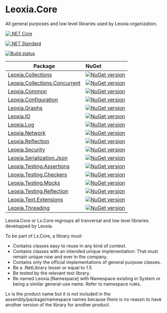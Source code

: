 # Leoxia.Core

All general purposes and low level libraries used by Leoxia organization.

[![.NET Core](https://img.shields.io/badge/Build_For-.NetCore-5C2D91.svg)](https://www.microsoft.com/net/core#windowsvs2017)

[![.NET Standard](https://img.shields.io/badge/Build_For-.NetStandard-0073AE.svg)](https://docs.microsoft.com/en-us/dotnet/standard/net-standard)

[![Build status](https://ci.appveyor.com/api/projects/status/2xrjylsvbxfotsoo?svg=true)](https://ci.appveyor.com/project/leoxialtd/leoxia-core)

Package  | NuGet 
-------- | :------------ 
[Leoxia.Collections](https://github.com/leoxialtd/Leoxia.Core/tree/master/src/Leoxia.Collections) | [![NuGet version](https://badge.fury.io/nu/Leoxia.Collections.svg)](https://www.nuget.org/packages/Leoxia.Collections/)
[Leoxia.Collections.Concurrent](https://github.com/leoxialtd/Leoxia.Core/tree/master/src/Leoxia.Collections.Concurrent) | [![NuGet version](https://badge.fury.io/nu/Leoxia.Collections.Concurrent.svg)](https://www.nuget.org/packages/Leoxia.Collections.Concurrent/)
[Leoxia.Common](https://github.com/leoxialtd/Leoxia.Core/tree/master/src/Leoxia.Common) | [![NuGet version](https://badge.fury.io/nu/Leoxia.Common.svg)](https://www.nuget.org/packages/Leoxia.Common/)
[Leoxia.Configuration](https://github.com/leoxialtd/Leoxia.Core/tree/master/src/Leoxia.Configuration) | [![NuGet version](https://badge.fury.io/nu/Leoxia.Configuration.svg)](https://www.nuget.org/packages/Leoxia.Configuration/)
[Leoxia.Graphs](https://github.com/leoxialtd/Leoxia.Core/tree/master/src/Leoxia.Graphs) | [![NuGet version](https://badge.fury.io/nu/Leoxia.Graphs.svg)](https://www.nuget.org/packages/Leoxia.Graphs/)
[Leoxia.IO](https://github.com/leoxialtd/Leoxia.Core/tree/master/src/Leoxia.IO) | [![NuGet version](https://badge.fury.io/nu/Leoxia.IO.svg)](https://www.nuget.org/packages/Leoxia.IO/)
[Leoxia.Log](https://github.com/leoxialtd/Leoxia.Core/tree/master/src/Leoxia.Log) | [![NuGet version](https://badge.fury.io/nu/Leoxia.Log.svg)](https://www.nuget.org/packages/Leoxia.Log/)
[Leoxia.Network](https://github.com/leoxialtd/Leoxia.Core/tree/master/src/Leoxia.Network) | [![NuGet version](https://badge.fury.io/nu/Leoxia.Network.svg)](https://www.nuget.org/packages/Leoxia.Network/)
[Leoxia.Reflection](https://github.com/leoxialtd/Leoxia.Core/tree/master/src/Leoxia.Reflection) | [![NuGet version](https://badge.fury.io/nu/Leoxia.Reflection.svg)](https://www.nuget.org/packages/Leoxia.Reflection/)
[Leoxia.Security](https://github.com/leoxialtd/Leoxia.Core/tree/master/src/Leoxia.Security) | [![NuGet version](https://badge.fury.io/nu/Leoxia.Security.svg)](https://www.nuget.org/packages/Leoxia.Security/)
[Leoxia.Serialization.Json](https://github.com/leoxialtd/Leoxia.Core/tree/master/src/Leoxia.Serialization.Json) | [![NuGet version](https://badge.fury.io/nu/Leoxia.Serialization.Json.svg)](https://www.nuget.org/packages/Leoxia.Serialization.Json/)
[Leoxia.Testing.Assertions](https://github.com/leoxialtd/Leoxia.Core/tree/master/src/Leoxia.Testing.Assertions) | [![NuGet version](https://badge.fury.io/nu/Leoxia.Testing.Assertions.svg)](https://www.nuget.org/packages/Leoxia.Testing.Assertions/)
[Leoxia.Testing.Checkers](https://github.com/leoxialtd/Leoxia.Core/tree/master/src/Leoxia.Testing.Checkers) | [![NuGet version](https://badge.fury.io/nu/Leoxia.Testing.Checkers.svg)](https://www.nuget.org/packages/Leoxia.Testing.Checkers/)
[Leoxia.Testing.Mocks](https://github.com/leoxialtd/Leoxia.Core/tree/master/src/Leoxia.Testing.Mocks) | [![NuGet version](https://badge.fury.io/nu/Leoxia.Testing.Mocks.svg)](https://www.nuget.org/packages/Leoxia.Testing.Mocks/)
[Leoxia.Testing.Reflection](https://github.com/leoxialtd/Leoxia.Core/tree/master/src/Leoxia.Testing.Reflection) | [![NuGet version](https://badge.fury.io/nu/Leoxia.Testing.Reflection.svg)](https://www.nuget.org/packages/Leoxia.Testing.Reflection/)
[Leoxia.Text.Extensions](https://github.com/leoxialtd/Leoxia.Core/tree/master/src/Leoxia.Text.Extensions) | [![NuGet version](https://badge.fury.io/nu/Leoxia.Text.Extensions.svg)](https://www.nuget.org/packages/Leoxia.Text.Extensions/)
[Leoxia.Threading](https://github.com/leoxialtd/Leoxia.Core/tree/master/src/Leoxia.Threading) | [![NuGet version](https://badge.fury.io/nu/Leoxia.Threading.svg)](https://www.nuget.org/packages/Leoxia.Threading/)

Leoxia.Core or Lx.Core regroups all tranversal and low level libraries developped by Leoxia.

To be part of Lx.Core, a library must:

- Contains classes easy to reuse in any kind of context.
- Contains classes with an intended unique implementation: That must remain 
unique now and ever in the company.
- Contains only the official implementations of general purpose classes.
- Be a .NetLibrary lesser or equal to 1.5 
- Be tested by the relevant test library.
- Be named Leoxia.[Namespace] with Namespace existing in System or being a 
similar general-use name. Refer to namespace rules.

Lx is the product name but it is not included in the assembly/package/namespace 
names because there is no reason to have another version of the library for 
another product.
